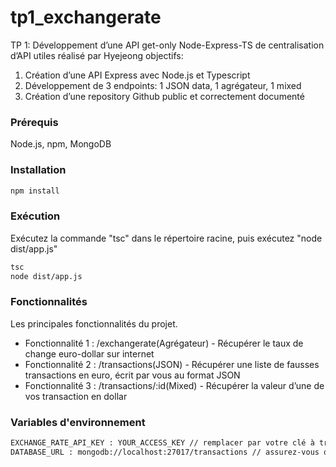 # tp1_exchangerate
TP 1: Développement d’une API get-only Node-Express-TS de centralisation d’API utiles
réalisé par Hyejeong
objectifs: 
  1. Création d’une API Express avec Node.js et Typescript
  2. Développement de 3 endpoints: 1 JSON data, 1 agrégateur, 1 mixed
  3. Création d’une repository Github public et correctement documenté

### Prérequis
Node.js, npm, MongoDB

### Installation
```bash
npm install
```

### Exécution
Exécutez la commande "tsc" dans le répertoire racine, puis exécutez "node dist/app.js"

```bash
tsc
node dist/app.js
```

### Fonctionnalités
Les principales fonctionnalités du projet.

* Fonctionnalité 1 : /exchangerate(Agrégateur) - Récupérer le taux de change euro-dollar sur internet
* Fonctionnalité 2 : /transactions(JSON) - Récupérer une liste de fausses transactions en euro, écrit par vous au format JSON
* Fonctionnalité 3 : /transactions/:id(Mixed) - Récupérer la valeur d’une de vos transaction en dollar

### Variables d'environnement

```bash
EXCHANGE_RATE_API_KEY : YOUR_ACCESS_KEY // remplacer par votre clé à travers https://manage.exchangeratesapi.io
DATABASE_URL : mongodb://localhost:27017/transactions // assurez-vous que vous avez la mongoDB transaction
```


